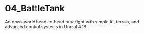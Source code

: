 # 04_BattleTank
An open-world head-to-head tank fight with simple AI, terrain, and advanced control systems in Unreal 4.18.
